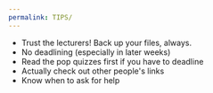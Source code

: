 ```yaml
---
permalink: TIPS/
---
```


- Trust the lecturers! Back up your files, always.
- No deadlining (especially in later weeks)
- Read the pop quizzes first if you have to deadline
- Actually check out other people's links
- Know when to ask for help
